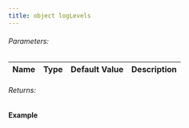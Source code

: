 ```yaml
---
title: object logLevels
---
```


###### Parameters:

| Name | Type | Default Value | Description |
| ---- | ---- | ------------- | ----------- |

###### Returns:


#### Example
